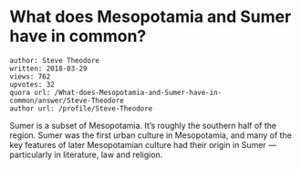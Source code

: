 # What does Mesopotamia and Sumer have in common?

	author: Steve Theodore
	written: 2018-03-29
	views: 762
	upvotes: 32
	quora url: /What-does-Mesopotamia-and-Sumer-have-in-common/answer/Steve-Theodore
	author url: /profile/Steve-Theodore


Sumer is a subset of Mesopotamia. It’s roughly the southern half of the region. Sumer was the first urban culture in Mesopotamia, and many of the key features of later Mesopotamian culture had their origin in Sumer — particularly in literature, law and religion.

